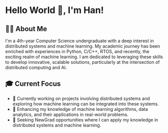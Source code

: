 # Hello World 👋, I'm Han!

## 👨‍🎓 About Me

I'm a 4th-year Computer Science undergraduate with a deep interest in distributed systems and machine learning. My academic journey has been enriched with experiences in Python, C/C++, RTOS, and recently, the exciting realm of machine learning. I am dedicated to leveraging these skills to develop innovative, scalable solutions, particularly at the intersection of distributed computing and AI.

## 🎓 Current Focus

- 🔭 Currently working on projects involving distributed systems and exploring how machine learning can be integrated into these systems.
- 🌱 Enhancing my knowledge of machine learning algorithms, data analytics, and their applications in real-world problems.
- 💼 Seeking NewGrad opportunities where I can apply my knowledge in distributed systems and machine learning.


<!---
HanLu-CA/HanLu-CA is a ✨ special ✨ repository because its `README.md` (this file) appears on your GitHub profile.
You can click the Preview link to take a look at your changes.
--->
